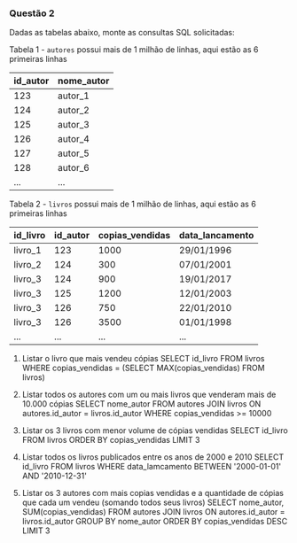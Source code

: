### Questão 2

Dadas as tabelas abaixo, monte as consultas SQL solicitadas:

Tabela 1 - ```autores```  possui mais de 1 milhão de linhas, 
aqui estão as 6 primeiras linhas

| id_autor   | nome_autor |
|------------|------------|
| 123        | autor_1    |
| 124        | autor_2    |
| 125        | autor_3    |
| 126        | autor_4    |
| 127        | autor_5    |
| 128        | autor_6    |
| ...        | ...        |


Tabela 2 - ```livros``` possui mais de 1 milhão de linhas, 
aqui estão as 6 primeiras linhas

| id_livro   | id_autor | copias_vendidas | data_lancamento |
|------------|----------|-----------------|-----------------|
| livro_1    | 123      | 1000            | 29/01/1996      |
| livro_2    | 124      | 300             | 07/01/2001      | 
| livro_3    | 124      | 900             | 19/01/2017      |
| livro_3    | 125      | 1200            | 12/01/2003      |
| livro_3    | 126      | 750             | 22/01/2010      |
| livro_3    | 126      | 3500            | 01/01/1998      |
| ...        | ...      | ...             | ...             |


1. Listar o livro que mais vendeu cópias
	SELECT id_livro 
	FROM livros
	WHERE copias_vendidas = (SELECT MAX(copias_vendidas) 
				 FROM livros)

2. Listar todos os autores com um ou mais livros que venderam mais de 10.000 cópias
	SELECT nome_autor 
	FROM autores JOIN livros
	ON autores.id_autor = livros.id_autor
	WHERE copias_vendidas >= 10000

3. Listar os 3 livros com menor volume de cópias vendidas
	SELECT id_livro
	FROM livros
	ORDER BY copias_vendidas
	LIMIT 3

4. Listar todos os livros publicados entre os anos de 2000 e 2010
	SELECT id_livro
	FROM livros
	WHERE data_lamcamento 
	BETWEEN '2000-01-01'
	AND '2010-12-31'

5. Listar os 3 autores com mais copias vendidas e a quantidade de cópias que cada um vendeu (somando todos seus livros)
	SELECT nome_autor, SUM(copias_vendidas) 
	FROM autores JOIN livros
	ON autores.id_autor = livros.id_autor
	GROUP BY nome_autor
	ORDER BY copias_vendidas DESC
	LIMIT 3
